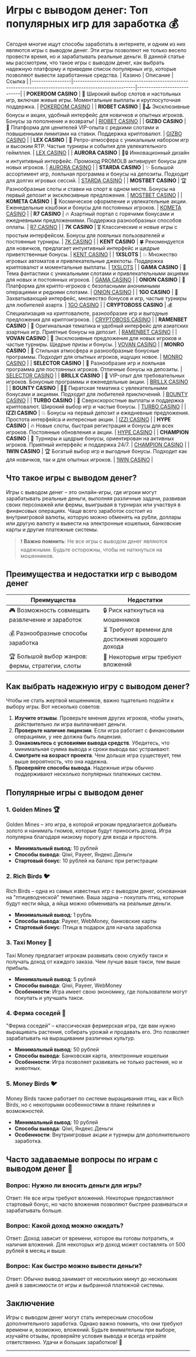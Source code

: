 # Игры с выводом денег: Топ популярных игр для заработка 💰

Сегодня многие ищут способы заработать в интернете, и одним из них являются игры с выводом денег. Эти игры позволяют не только весело провести время, но и зарабатывать реальные деньги. В данной статье мы рассмотрим, что такое игры с выводом денег, как выбрать надежную платформу и приведем список популярных игр, которые позволяют вывести заработанные средства.
| Казино          | Описание                                                                                               | Ссылка                     |
|-----------------|--------------------------------------------------------------------------------------------------------|----------------------------|
| **POKERDOM CASINO** | 🎰 Широкий выбор слотов и настольных игр, включая живые игры. Моментальные выплаты и круглосуточная поддержка. | [POKERDOM CASINO](https://brandplay.link/Bxg7SC7H) |
| **RIOBET CASINO** | 🌟🕹️ Эксклюзивные бонусы и акции, удобный интерфейс для новичков и опытных игроков. Бонусы за пополнение и возвраты! | [RIOBET CASINO](https://brandplay.link/dtx89f2L) |
| **GIZBO CASINO** | 💎 Платформа для ценителей VIP-опыта с редкими слотами и повышенными лимитами на ставки. Поддержка криптовалют. | [GIZBO CASINO](https://gizbo-tea02.com/c8e962e89) |
| **LEX CASINO** | 🎩 Ретро-атмосфера с уникальным набором игр и высоким RTP. Частые турниры и события для увлекательного геймплея. | [LEX CASINO](https://brandplay.link/2HFTmBc8) |
| **AURORA CASINO** | 🌌🔒 Инновационный дизайн и интуитивный интерфейс. Промокод PROMOLB активирует бонусы для новых игроков. | [AURORA CASINO](https://10trafic-stat2.com/click/668546566bcc6313411604c7/6766/15114/subaccount?promocode=PROMOLB) |
| **STARDA CASINO** | ✨ Большой ассортимент игр, лояльная программа и бонусы на депозиты. Подходит для долгих игровых сессий. | [STARDA CASINO](https://brandplay.link/cpFQbWKn) |
| **MOSTBET CASINO** | 🏆 Разнообразные слоты и ставки на спорт в одном месте. Бонусы на первый депозит и эксклюзивные предложения. | [MOSTBET CASINO](https://ktbtis024ifqfn0mst.com/beQs) |
| **KOMETA CASINO** | 🌠 Космическое оформление и увлекательные акции. Еженедельные кэшбэки и бонусы для постоянных игроков. | [KOMETA CASINO](https://brandplay.link/tLG15CCb) |
| **R7 CASINO** | 🔥 Азартный портал с горячими бонусами и ежедневными предложениями. Поддержка разнообразных способов оплаты. | [R7 CASINO](https://brandplay.link/zPmNmTWG) |
| **7K CASINO** | 🎖️ Классические и новые игры с простым интерфейсом. Бонусы для лояльных пользователей и постоянные турниры. | [7K CASINO](https://brandplay.link/dd46bNgD) |
| **KENT CASINO** | 🍀 Рекомендуется для новичков, предлагает интуитивный интерфейс и щедрые приветственные бонусы. | [KENT CASINO](https://brandplay.link/tj7BwCb4) |
| **1XSLOTS** | 💥 Множество игровых автоматов и привлекательные джекпоты. Поддержка криптовалют и моментальные выплаты. | [1XSLOTS](https://brandplay.link/R4xfxqdm) |
| **GAMA CASINO** | 🌟 Тема фантастики с уникальными слотами и привлекательными акциями для новых и постоянных игроков. | [GAMA CASINO](https://brandplay.link/zrZpLFTP) |
| **ONION CASINO** | 🌰 Платформа для крипто-игроков с безопасными анонимными операциями и редкими слотами. | [ONION CASINO](https://obclk001-2d.top/click?offer_id=986&partner_id=10542&landing_id=1798&utm_medium=affiliate&sub_1=oncasino3) |
| **1GO CASINO** | 🎲 Захватывающий интерфейс, множество бонусов и игр, частые турниры для любителей азарта. | [1GO CASINO](https://1go-ircp01.com/ce015f410) |
| **CRYPTOBOSS CASINO** | 💰 Специализация на криптовалюте, разнообразие игр и выгодные предложения для криптоигроков. | [CRYPTOBOSS CASINO](https://cryptobossc.online/d847bcfa9) |
| **RAMENBET CASINO** | 🍜 Оригинальная тематика и удобный интерфейс для азиатских азартных игр. Приятные бонусы на депозит. | [RAMENBET CASINO](https://get.saltyram.com/ru/registration?apkpop=0&partner=p24970p3296034p5526) |
| **VOVAN CASINO** | 👑 Эксклюзивные предложения для новых игроков и частые турниры. Щедрые призы и бонусы. | [VOVAN CASINO](https://vovan.site/d098ab058) |
| **MONRO CASINO** | 🎀 Стильная атмосфера и разнообразные бонусные программы. Подходит для опытных игроков, ищущих новое. | [MONRO CASINO](https://mnr-ircp01.com/c3ce72a2c) |
| **SELECTOR CASINO** | 🎯 Разнообразие игр и лояльная программа для постоянных игроков. Отличные бонусы на депозиты. | [SELECTOR CASINO](https://gosel.vc/SELVK) |
| **BRILLX CASINO** | 💎 VIP-опыт для требовательных игроков. Бонусные программы и еженедельные акции. | [BRILLX CASINO](https://brillx.uno/BRIVK) |
| **BOUNTY CASINO** | 🏴‍☠️ Пиратская тематика с увлекательными бонусами и акциями. Подходит для любителей приключений. | [BOUNTY CASINO](https://bounty-casino.de/BOVK) |
| **TURBO CASINO** | 🚀 Сверхскоростные выплаты и поддержка криптовалют. Широкий выбор игр и частые бонусы. | [TURBO CASINO](https://turbo-casino.ch/TURVK) |
| **IZZI CASINO** | 💥 Бонусы на первый депозит и ежедневные предложения. Простота интерфейса и интересные акции. | [IZZI CASINO](https://izzi-fr03.com/ca7c8a7b7) |
| **HYPE CASINO** | 🔥 Новые слоты, быстрая регистрация и бонусы для всех игроков. Постоянные обновления и акции. | [HYPE CASINO](https://hypekaz.com/dc2f44ad0) |
| **CHAMPION CASINO** | 🏅 Турниры и щедрые бонусы, ориентирован на активных игроков. Приятный интерфейс и поддержка 24/7. | [CHAMPION CASINO](https://champcasino.ink/pobeda/doa-hats?p80412p305331p112c) |
| **1WIN CASINO** | 🏆 Богатый выбор игр и выгодные бонусы. Подходит как для новичков, так и для опытных игроков. | [1WIN CASINO](https://brandplay.link/6F5VqbyZ) |

## Что такое игры с выводом денег?

Игры с выводом денег – это онлайн-игры, где игроки могут зарабатывать реальные деньги, выполняя различные задачи, развивая своих персонажей или фермы, выигрывая в турнирах или участвуя в финансовых операциях. Чаще всего заработок состоит из внутриигровой валюты, которую можно обменять на рубли, доллары или другую валюту и вывести на электронные кошельки, банковские карты и другие платежные системы.

> ❗️ **Важно помнить**: Не все игры с выводом денег являются надежными. Будьте осторожны, чтобы не наткнуться на мошенников.

## Преимущества и недостатки игр с выводом денег

| Преимущества                                      | Недостатки                                        |
|---------------------------------------------------|---------------------------------------------------|
| 🎮 Возможность совмещать развлечение и заработок  | 🔒 Риск наткнуться на мошенников                  |
| 💰 Разнообразные способы заработка                | ⏳ Требуют времени для достижения хорошего дохода  |
| 🏆 Большой выбор жанров: фермы, стратегии, слоты  | 🤑 Некоторые игры требуют вложений                |

## Как выбрать надежную игру с выводом денег?

Чтобы не стать жертвой мошенников, важно тщательно подойти к выбору игры. Вот несколько советов:

1. **Изучите отзывы**. Проверьте мнения других игроков, чтобы узнать, действительно ли игра выплачивает деньги.
2. **Проверьте наличие лицензии**. Если игра работает с финансовыми операциями, у нее должна быть лицензия.
3. **Ознакомьтесь с условиями вывода средств**. Убедитесь, что минимальная сумма вывода и сроки вывода вас устраивают.
4. **Смотрите на возраст проекта**. Чем дольше игра существует, тем выше вероятность, что она надежна.
5. **Проверяйте способы вывода**. Надежные игры обычно поддерживают несколько популярных платежных систем.

## Популярные игры с выводом денег

### 1. **Golden Mines** 🏆

Golden Mines – это игра, в которой игрокам предлагается добывать золото и нанимать гномов, которые будут приносить доход. Игра популярна благодаря низкому порогу для входа и простоте.

- **Минимальный вывод**: 10 рублей
- **Способы вывода**: Qiwi, Payeer, Яндекс.Деньги
- **Стартовый бонус**: 10 рублей на баланс при регистрации

### 2. **Rich Birds** 🐦

Rich Birds – одна из самых известных игр с выводом денег, основанная на "птицеводческой" тематике. Ваша задача – покупать птиц, которые будут нести яйца, а яйца можно обменивать на реальные деньги.

- **Минимальный вывод**: 1 рубль
- **Способы вывода**: Payeer, WebMoney, банковские карты
- **Стартовый бонус**: Птица в подарок для начала заработка

### 3. **Taxi Money** 🚖

Taxi Money предлагает игрокам развивать свою службу такси и получать доход от каждого заказа. Чем лучше ваше такси, тем выше прибыль.

- **Минимальный вывод**: 5 рублей
- **Способы вывода**: Qiwi, Payeer, WebMoney
- **Особенности**: Игра имеет свою экономику, где пользователи могут покупать и улучшать такси.

### 4. **Ферма соседей** 🌾

"Ферма соседей" – классическая фермерская игра, где вам нужно выращивать растения, собирать урожай и продавать его. Это позволяет зарабатывать на выращивании различных культур.

- **Минимальный вывод**: 50 рублей
- **Способы вывода**: Банковская карта, электронные кошельки
- **Особенности**: Игра позволяет развивать не только растения, но и животных.

### 5. **Money Birds** 🐦

Money Birds также работает по системе выращивания птиц, как и Rich Birds, но с некоторыми особенностями в плане геймплея и возможностей.

- **Минимальный вывод**: 10 рублей
- **Способы вывода**: Qiwi, Яндекс.Деньги
- **Особенности**: Внутриигровые акции и турниры для дополнительного заработка.

## Часто задаваемые вопросы по играм с выводом денег 💬

### Вопрос: Нужно ли вносить деньги для игры?
Ответ: Не все игры требуют вложений. Некоторые предоставляют стартовый бонус, но часто вложения позволяют быстрее развиваться и зарабатывать больше.

### Вопрос: Какой доход можно ожидать?
Ответ: Доход зависит от времени, которое вы готовы потратить, и наличия вложений. Для некоторых игр доход может составлять от 500 рублей в месяц и выше.

### Вопрос: Как быстро можно вывести деньги?
Ответ: Обычно вывод занимает от нескольких минут до нескольких дней в зависимости от игры и выбранной платежной системы.

## Заключение

Игры с выводом денег могут стать интересным способом дополнительного заработка. Однако важно помнить, что они требуют времени и, возможно, вложений. Будьте внимательны при выборе, изучайте отзывы, проверяйте условия вывода и всегда играйте ответственно. Удачи и больших заработков! 🎉

---

